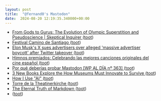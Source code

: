 ```yaml
---
layout: post
title:  "@fernand0's Mastodon"
date:  2024-08-20 12:19:35.340000+00:00
---
```

*  [From Gods to Gurus: The Evolution of Olympic Superstition and Pseudoscience \| Skeptical Inquirer  ](https://skepticalinquirer.org/2024/06/from-gods-to-gurus-the-evolution-of-olympic-superstition-and-pseudoscience/) ([toot](https://mastodon.social/@fernand0/112994312214083618))
*  [Festival Camino de Santiago   ](https://www.dphuesca.es/festivalcaminosantiago-conciertos) ([toot](https://mastodon.social/@fernand0/112994012102789245))
*  [Elon Musk's X sues advertisers over alleged 'massive advertiser boycott' after Twitter takeover ](https://apnews.com/article/x-sues-advertisers-unilever-cvs-mars-orsted-673d1ae88e9fb0ca5b170d238739453) ([toot](https://mastodon.social/@fernand0/112993855655493352))
*  [Himnos premiados: Celebrando las mejores canciones originales del cine español ](https://www.aragonmusical.com/2024/08/himnos-premiados-celebrando-las-mejores-canciones-originales-del-cine-espanol) ([toot](https://mastodon.social/@fernand0/112993681593435864))
*  [Por qué deberías probar Mastodon [WP AL DÍA nº 363] ](https://www.blogpocket.com/2024/07/29/por-que-deberias-probar-mastodon-wp-al-dia-no-363) ([toot](https://mastodon.social/@fernand0/112993330118006636))
*  [3 New Books Explore the How Museums Must Innovate to Survive ](https://news.artnet.com/art-world/3-new-books-on-museums-251925) ([toot](https://mastodon.social/@fernand0/112993236286560615))
*  [How I Use "AI" ](https://nicholas.carlini.com/writing/2024/how-i-use-ai.htm) ([toot](https://mastodon.social/@fernand0/112992549400222178))
*  [Torre de la Theatinerkirche ](https://www.flickr.com/photos/fernand0/53914893042) ([toot](https://mastodon.social/@fernand0/112992429903561277))
*  [The Eternal Truth of Markdown ](https://www.wired.com/story/the-eternal-truth-of-markdown) ([toot](https://mastodon.social/@fernand0/112991786480908171))
*  [ ](https://masto.ai/@trinux) ([toot](https://mastodon.social/@fernand0/112990144323523495))
